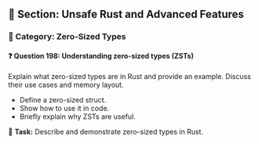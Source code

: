 ## 📘 Section: Unsafe Rust and Advanced Features  
### 🔹 Category: Zero-Sized Types  
#### ❓ Question 198: Understanding zero-sized types (ZSTs)

Explain what zero-sized types are in Rust and provide an example. Discuss their use cases and memory layout.

- Define a zero-sized struct.
- Show how to use it in code.
- Briefly explain why ZSTs are useful.

🔧 **Task:** Describe and demonstrate zero-sized types in Rust.

